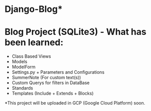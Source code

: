 # Django-Blog*


# Blog Project (SQLite3) - What has been learned:

- Class Based Views
- Models
- ModelForm
- Settings.py + Parameters and Configurations
- SummerNote (For custom text(s))
- Custom Querys for filters in DataBase
- Standards
- Templates (Include + Extends + Blocks)


*This project will be uploaded in GCP (Google Cloud Platform) soon.
